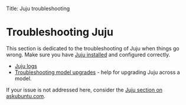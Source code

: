 Title: Juju troubleshooting  


# Troubleshooting Juju

This section is dedicated to the troubleshooting of Juju when things go wrong.
Make sure you have [Juju installed](./getting-started.html#installation) and
configured correctly.

- [Juju logs](./troubleshooting-logs.html)
- [Troubleshooting model upgrades](./troubleshooting-upgrade.html) - help for
upgrading Juju across a model.

If your issue is not addressed here, consider the
[Juju section on askubuntu.com](http://askubuntu.com/search?q=juju).
